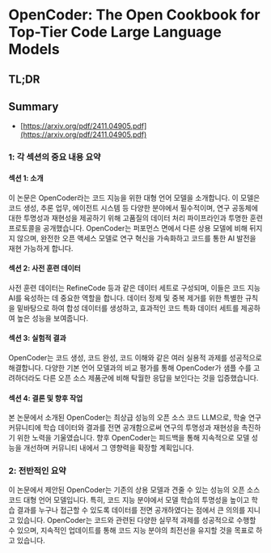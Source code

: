 # OpenCoder: The Open Cookbook for Top-Tier Code Large Language Models
## TL;DR
## Summary
- [https://arxiv.org/pdf/2411.04905.pdf](https://arxiv.org/pdf/2411.04905.pdf)

### 1: 각 섹션의 중요 내용 요약

#### 섹션 1: 소개
이 논문은 OpenCoder라는 코드 지능을 위한 대형 언어 모델을 소개합니다. 이 모델은 코드 생성, 추론 업무, 에이전트 시스템 등 다양한 분야에서 필수적이며, 연구 공동체에 대한 투명성과 재현성을 제공하기 위해 고품질의 데이터 처리 파이프라인과 투명한 훈련 프로토콜을 공개했습니다. OpenCoder는 퍼포먼스 면에서 다른 상용 모델에 비해 뒤지지 않으며, 완전한 오픈 액세스 모델로 연구 혁신을 가속화하고 코드를 통한 AI 발전을 재현 가능하게 합니다.

#### 섹션 2: 사전 훈련 데이터
사전 훈련 데이터는 RefineCode 등과 같은 데이터 세트로 구성되며, 이들은 코드 지능 AI를 육성하는 데 중요한 역할을 합니다. 데이터 정제 및 중복 제거를 위한 특별한 규칙을 밑바탕으로 하여 합성 데이터를 생성하고, 효과적인 코드 특화 데이터 세트를 제공하여 높은 성능을 보여줍니다.

#### 섹션 3: 실험적 결과
OpenCoder는 코드 생성, 코드 완성, 코드 이해와 같은 여러 실용적 과제를 성공적으로 해결합니다. 다양한 기본 언어 모델과의 비교 평가를 통해 OpenCoder가 샘플 수를 고려하더라도 다른 오픈 소스 제품군에 비해 탁월한 응답을 보인다는 것을 입증했습니다.

#### 섹션 4: 결론 및 향후 작업
본 논문에서 소개된 OpenCoder는 최상급 성능의 오픈 소스 코드 LLM으로, 학술 연구 커뮤니티에 학습 데이터와 결과를 전면 공개함으로써 연구의 투명성과 재현성을 촉진하기 위한 노력을 기울였습니다. 향후 OpenCoder는 피드백을 통해 지속적으로 모델 성능을 개선하며 커뮤니티 내에서 그 영향력을 확장할 계획입니다.

### 2: 전반적인 요약
이 논문에서 제안된 OpenCoder는 기존의 상용 모델과 견줄 수 있는 성능의 오픈 소스 코드 대형 언어 모델입니다. 특히, 코드 지능 분야에서 모델 학습의 투명성을 높이고 학습 결과를 누구나 접근할 수 있도록 데이터를 전면 공개하였다는 점에서 큰 의의를 지니고 있습니다. OpenCoder는 코드와 관련된 다양한 실무적 과제를 성공적으로 수행할 수 있으며, 지속적인 업데이트를 통해 코드 지능 분야의 최전선을 유지할 것을 목표로 하고 있습니다.